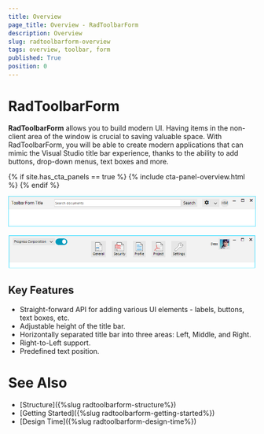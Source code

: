 ```yaml
---
title: Overview
page_title: Overview - RadToolbarForm
description: Overview
slug: radtoolbarform-overview
tags: overview, toolbar, form
published: True
position: 0 
---
```


# RadToolbarForm

**RadToolbarForm** allows you to build modern UI. Having items in the non-client area of the window is crucial to saving valuable space. With RadToolbarForm, you will be able to create modern applications that can mimic the Visual Studio title bar experience, thanks to the ability to add buttons, drop-down menus, text boxes and more.   

{% if site.has_cta_panels == true %}
{% include cta-panel-overview.html %}
{% endif %}

![WinForms RadToolbarForm Overview](images/toolbarform-overview001.png)

![WinForms RadToolbarForm Overview Stretched](images/toolbarform-overview002.png)

## Key Features

* Straight-forward API for adding various UI elements - labels, buttons, text boxes, etc.
* Adjustable height of the title bar.
* Horizontally separated title bar into three areas: Left, Middle, and Right.
* Right-to-Left support.
* Predefined text position.


# See Also

* [Structure]({%slug radtoolbarform-structure%})
* [Getting Started]({%slug radtoolbarform-getting-started%})
* [Design Time]({%slug radtoolbarform-design-time%})

